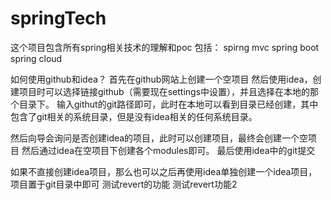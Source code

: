 # springTech
这个项目包含所有spring相关技术的理解和poc
包括：
spirng mvc
spring boot
spring cloud

如何使用github和idea？
首先在github网站上创建一个空项目
然后使用idea，创建项目时可以选择链接github（需要现在settings中设置），并且选择在本地的那个目录下。
输入githut的git路径即可，此时在本地可以看到目录已经创建，其中包含了git相关的系统目录，但是没有idea相关的任何系统目录。

然后向导会询问是否创建idea的项目，此时可以创建项目，最终会创建一个空项目
然后通过idea在空项目下创建各个modules即可。
最后使用idea中的git提交

如果不直接创建idea项目，那么也可以之后再使用idea单独创建一个idea项目，项目置于git目录中即可
测试revert的功能
测试revert功能2